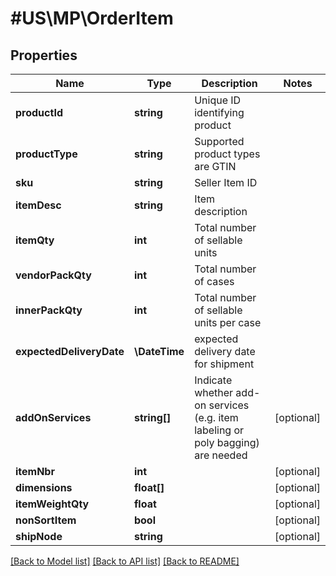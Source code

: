 # #US\MP\OrderItem

## Properties

Name | Type | Description | Notes
------------ | ------------- | ------------- | -------------
**productId** | **string** | Unique ID identifying product |
**productType** | **string** | Supported product types are GTIN |
**sku** | **string** | Seller Item ID |
**itemDesc** | **string** | Item description |
**itemQty** | **int** | Total number of sellable units |
**vendorPackQty** | **int** | Total number of cases |
**innerPackQty** | **int** | Total number of sellable units per case |
**expectedDeliveryDate** | **\DateTime** | expected delivery date for shipment |
**addOnServices** | **string[]** | Indicate whether add-on services (e.g. item labeling or poly bagging) are needed | [optional]
**itemNbr** | **int** |  | [optional]
**dimensions** | **float[]** |  | [optional]
**itemWeightQty** | **float** |  | [optional]
**nonSortItem** | **bool** |  | [optional]
**shipNode** | **string** |  | [optional]


[[Back to Model list]](../) [[Back to API list]](../../Api/US/MP) [[Back to README]](../../README.md)
